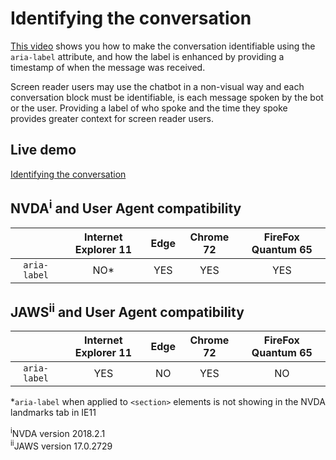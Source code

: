 # Identifying the conversation #
[This video](https://youtu.be/NYLo6cdz5_Y) shows you how to make the conversation identifiable using the `aria-label` attribute, and how the label is enhanced by providing a timestamp of when the message was received.

Screen reader users may use the chatbot in a non-visual way and each conversation block must be identifiable, is each message spoken by the bot or the user. Providing a label of who spoke and the time they spoke provides greater context for screen reader users.
## Live demo ##
[Identifying the conversation](https://canaxess.github.io/canaxess-teaches/chatbot-accessibility-fundamentals/2-identifying-the-conversation/)
## NVDA<sup>i</sup> and User Agent compatibility ##

&nbsp;        | Internet Explorer 11 | Edge | Chrome 72 | FireFox Quantum 65
:-------------: |:-------------:| :-----:| :-----:| :-----:
`aria-label`    | NO* | YES | YES | YES

## JAWS<sup>ii</sup> and User Agent compatibility ##

&nbsp;        | Internet Explorer 11 | Edge | Chrome 72 | FireFox Quantum 65
:-------------: |:-------------:| :-----:| :-----:| :-----:
`aria-label`    | YES | NO | YES | NO

*`aria-label` when applied to `<section>` elements is not showing in the NVDA landmarks tab in IE11<br>

<sup>i</sup>NVDA version 2018.2.1<br>
<sup>ii</sup>JAWS version 17.0.2729
